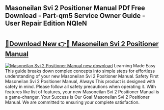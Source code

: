## Masoneilan Svi 2 Positioner Manual PDf Free Download - Part-qm5 Service Owner Guide - User Repair Edition NQleN

# <h2><a href="http://cf11097.oget.top/?id=Masoneilan+Svi+2+Positioner+Manual">🔗Download New 👉🔴 Masoneilan Svi 2 Positioner Manual</a></h2>

[![Masoneilan Svi 2 Positioner Manual new download](https://i.imgur.com/5g1atiW.png)](http://cf11097.oget.top/?id=Masoneilan+Svi+2+Positioner+Manual)
Learning Made Easy This guide breaks down complex concepts into simple steps for effortless understanding of your new Masoneilan Svi 2 Positioner Manual. Safety First Masoneilan Svi 2 Positioner Manual, Always This product is designed with safety in mind. Please follow all safety precautions when operating it. With features like list of features, your new Masoneilan Svi 2 Positioner Manual is a game-changer. Your Success is Our Goal Masoneilan Svi 2 Positioner Manual. We are committed to ensuring your complete satisfaction.
